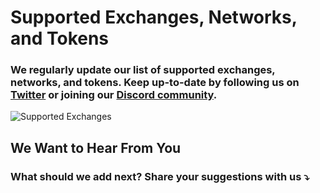 # Supported Exchanges, Networks, and Tokens
### We regularly update our list of supported exchanges, networks, and tokens. Keep up-to-date by following us on [Twitter](#) or joining our [Discord community](#).

![Supported Exchanges](supportedex.png)


## We Want to Hear From You
### What should we add next? Share your suggestions with us ⤵
